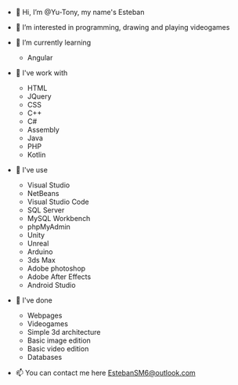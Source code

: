- 👋 Hi, I’m @Yu-Tony, my name's Esteban

- 👀 I’m interested in programming, drawing and playing videogames

- 🌱 I’m currently learning
  - Angular
  
- 💞️ I've work with 
  - HTML
  - JQuery
  - CSS
  - C++
  - C#
  - Assembly
  - Java
  - PHP
  - Kotlin
  
- 🌹 I've use
  - Visual Studio
  - NetBeans
  - Visual Studio Code
  - SQL Server
  - MySQL Workbench
  - phpMyAdmin
  - Unity
  - Unreal
  - Arduino
  - 3ds Max
  - Adobe photoshop
  - Adobe After Effects
  - Android Studio
  
- 🎉 I've done
  - Webpages
  - Videogames
  - Simple 3d architecture
  - Basic image edition
  - Basic video edition
  - Databases

- 📫 You can contact me here EstebanSM6@outlook.com

<!---
Yu-Tony/Yu-Tony is a ✨ special ✨ repository because its `README.md` (this file) appears on your GitHub profile.
You can click the Preview link to take a look at your changes.
--->

